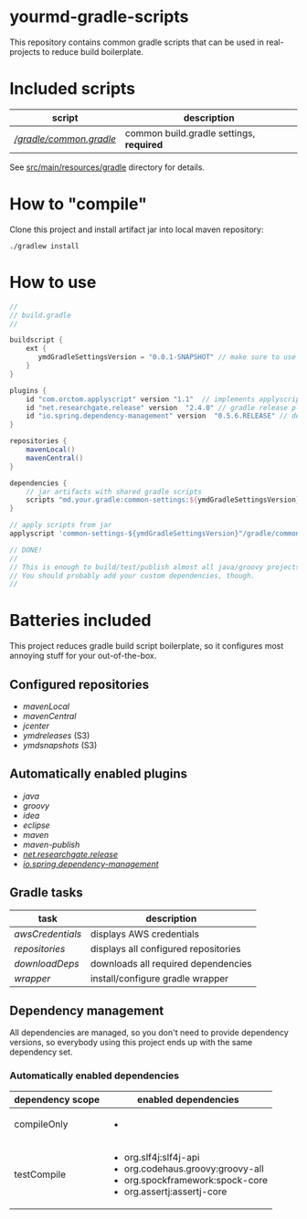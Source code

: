 # yourmd-gradle-scripts

This repository contains common gradle scripts that can be used
in real-projects to reduce build boilerplate.

# Included scripts

| script | description |
|---|---|
|[*/gradle/common.gradle*](src/main/resources/gradle/common.gradle)|common build.gradle settings, **required**|

See [src/main/resources/gradle](src/main/resources/gradle) directory for details.

# How to "compile"

Clone this project and install artifact jar into local maven repository:

```
./gradlew install
```
 
# How to use

```gradle
//
// build.gradle
//

buildscript {
    ext {
       ymdGradleSettingsVersion = "0.0.1-SNAPSHOT" // make sure to use latest version
    }
}

plugins {
    id "com.orctom.applyscript" version "1.1"  // implements applyscript (required)
    id "net.researchgate.release" version  "2.4.0" // gradle release plugin (required)
    id "io.spring.dependency-management" version  "0.5.6.RELEASE" // dependency management plugin (required)
}

repositories {
    mavenLocal()
    mavenCentral()
}

dependencies {
    // jar artifacts with shared gradle scripts
    scripts "md.your.gradle:common-settings:${ymdGradleSettingsVersion}"
}

// apply scripts from jar
applyscript 'common-settings-${ymdGradleSettingsVersion}"/gradle/common.gradle'

// DONE!
//
// This is enough to build/test/publish almost all java/groovy projects :)
// You should probably add your custom dependencies, though. 
// 

```

# Batteries included

This project reduces gradle build script boilerplate, so it configures
most annoying stuff for your out-of-the-box.

## Configured repositories

  * *mavenLocal*
  * *mavenCentral*
  * *jcenter*
  * *ymdreleases* (S3)
  * *ymdsnapshots* (S3)

## Automatically enabled plugins

  * *java*
  * *groovy*
  * *idea*
  * *eclipse*
  * *maven*
  * *maven-publish*
  * [*net.researchgate.release*](https://github.com/researchgate/gradle-release)
  * [*io.spring.dependency-management*](https://github.com/spring-gradle-plugins/dependency-management-plugin)

## Gradle tasks

| task | description |
|---|---|
|*awsCredentials*| displays AWS credentials |
|*repositories*| displays all configured repositories|
|*downloadDeps*| downloads all required dependencies|
|*wrapper*| install/configure gradle wrapper|

## Dependency management

All dependencies are managed, so you don't need to provide dependency versions,
so everybody using this project ends up with the same dependency set.

### Automatically enabled dependencies

| dependency scope | enabled dependencies|
|---|---|
|compileOnly|<ul><li></li></ul>|
|testCompile|<ul><li>org.slf4j:slf4j-api</li><li>org.codehaus.groovy:groovy-all</li><li>org.spockframework:spock-core</li><li>org.assertj:assertj-core</li></ul>|

 



